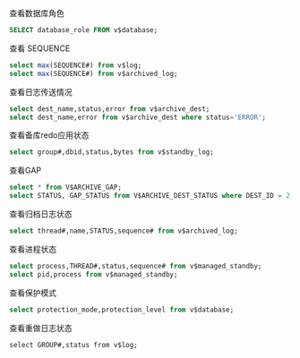查看数据库角色

```sql
SELECT database_role FROM v$database;
```

查看 SEQUENCE

```sql
select max(SEQUENCE#) from v$log;
select max(SEQUENCE#) from v$archived_log;
```

查看日志传送情况

```sql
select dest_name,status,error from v$archive_dest;
select dest_name,error from v$archive_dest where status='ERROR';
```

查看备库redo应用状态

```sql
select group#,dbid,status,bytes from v$standby_log;
```

查看GAP

```sql
select * from V$ARCHIVE_GAP;
select STATUS, GAP_STATUS from V$ARCHIVE_DEST_STATUS where DEST_ID = 2;
```

查看归档日志状态

```sql
select thread#,name,STATUS,sequence# from v$archived_log;
```

查看进程状态

```sql
select process,THREAD#,status,sequence# from v$managed_standby;
select pid,process from v$managed_standby;
```

查看保护模式

```sql
select protection_mode,protection_level from v$database;
```

查看重做日志状态

```
select GROUP#,status from v$log;
```

